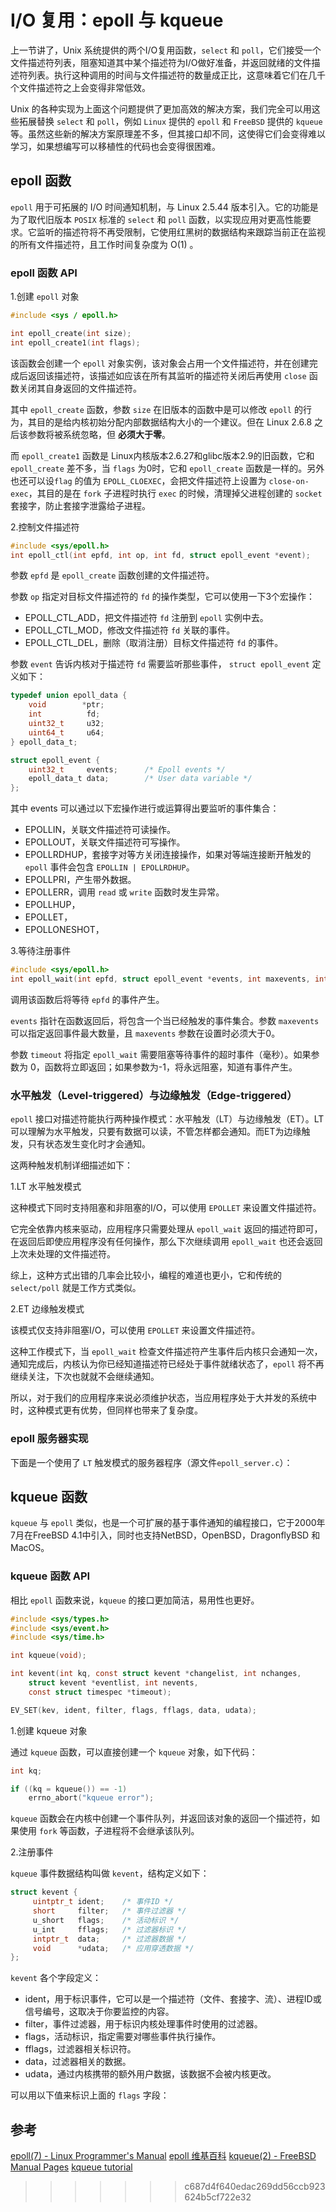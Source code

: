 # I/O 复用：epoll 与 kqueue

上一节讲了，Unix 系统提供的两个I/O复用函数，`select` 和 `poll`，它们接受一个文件描述符列表，阻塞知道其中某个描述符为I/O做好准备，并返回就绪的文件描述符列表。执行这种调用的时间与文件描述符的数量成正比，这意味着它们在几千个文件描述符之上会变得非常低效。

Unix 的各种实现为上面这个问题提供了更加高效的解决方案，我们完全可以用这些拓展替换 `select` 和 `poll`，例如 `Linux` 提供的 `epoll` 和 `FreeBSD` 提供的 `kqueue` 等。虽然这些新的解决方案原理差不多，但其接口却不同，这使得它们会变得难以学习，如果想编写可以移植性的代码也会变得很困难。

## epoll 函数

`epoll` 用于可拓展的 I/O 时间通知机制，与 Linux 2.5.44 版本引入。它的功能是为了取代旧版本 `POSIX` 标准的 `select` 和 `poll` 函数，以实现应用对更高性能要求。它监听的描述符将不再受限制，它使用红黑树的数据结构来跟踪当前正在监视的所有文件描述符，且工作时间复杂度为 O(1) 。

### epoll 函数 API

1.创建 `epoll` 对象

```c
#include <sys / epoll.h>

int epoll_create(int size);
int epoll_create1(int flags);
```

该函数会创建一个 `epoll` 对象实例，该对象会占用一个文件描述符，并在创建完成后返回该描述符，该描述如应该在所有其监听的描述符关闭后再使用 `close` 函数关闭其自身返回的文件描述符。

其中 `epoll_create` 函数，参数 `size` 在旧版本的函数中是可以修改 `epoll` 的行为，其目的是给内核初始分配内部数据结构大小的一个建议。但在 Linux 2.6.8 之后该参数将被系统忽略，但 **必须大于零**。

而 `epoll_create1` 函数是 Linux内核版本2.6.27和glibc版本2.9的旧函数，它和 `epoll_create` 差不多，当 `flags` 为0时，它和 `epoll_create` 函数是一样的。另外也还可以设`flag` 的值为 `EPOLL_CLOEXEC`，会把文件描述符上设置为 `close-on-exec`，其目的是在 `fork` 子进程时执行 `exec` 的时候，清理掉父进程创建的 `socket` 套接字，防止套接字泄露给子进程。

2.控制文件描述符

```c
#include <sys/epoll.h>
int epoll_ctl(int epfd, int op, int fd, struct epoll_event *event);
```

参数 `epfd` 是 `epoll_create` 函数创建的文件描述符。

参数 `op` 指定对目标文件描述符的 `fd` 的操作类型，它可以使用一下3个宏操作：

- EPOLL_CTL_ADD，把文件描述符 `fd` 注册到 `epoll` 实例中去。
- EPOLL_CTL_MOD，修改文件描述符 `fd` 关联的事件。
- EPOLL_CTL_DEL，删除（取消注册）目标文件描述符 `fd` 的事件。

参数 `event` 告诉内核对于描述符 `fd` 需要监听那些事件， `struct epoll_event` 定义如下：

```c
typedef union epoll_data {
    void        *ptr;
    int          fd;
    uint32_t     u32;
    uint64_t     u64;
} epoll_data_t;

struct epoll_event {
    uint32_t     events;      /* Epoll events */
    epoll_data_t data;        /* User data variable */
};
```

其中 events 可以通过以下宏操作进行或运算得出要监听的事件集合：

- EPOLLIN，关联文件描述符可读操作。
- EPOLLOUT，关联文件描述符可写操作。
- EPOLLRDHUP，套接字对等方关闭连接操作，如果对等端连接断开触发的 `epoll` 事件会包含 `EPOLLIN | EPOLLRDHUP`。
- EPOLLPRI，产生带外数据。
- EPOLLERR，调用 `read` 或 `write` 函数时发生异常。
- EPOLLHUP，
- EPOLLET，
- EPOLLONESHOT，

3.等待注册事件

```c
#include <sys/epoll.h>
int epoll_wait(int epfd, struct epoll_event *events, int maxevents, int timeout);
```

调用该函数后将等待 `epfd` 的事件产生。

`events` 指针在函数返回后，将包含一个当已经触发的事件集合。参数 `maxevents` 可以指定返回事件最大数量，且 `maxevents` 参数在设置时必须大于0。

参数 `timeout` 将指定 `epoll_wait` 需要阻塞等待事件的超时事件（毫秒）。如果参数为 0，函数将立即返回；如果参数为-1，将永远阻塞，知道有事件产生。

### 水平触发（Level-triggered）与边缘触发（Edge-triggered）

`epoll` 接口对描述符能执行两种操作模式：水平触发（LT）与边缘触发（ET）。LT可以理解为水平触发，只要有数据可以读，不管怎样都会通知。而ET为边缘触发，只有状态发生变化时才会通知。

这两种触发机制详细描述如下：

1.LT 水平触发模式

这种模式下同时支持阻塞和非阻塞的I/O，可以使用 `EPOLLET` 来设置文件描述符。

它完全依靠内核来驱动，应用程序只需要处理从 `epoll_wait` 返回的描述符即可，在返回后即使应用程序没有任何操作，那么下次继续调用 `epoll_wait` 也还会返回上次未处理的文件描述符。

综上，这种方式出错的几率会比较小，编程的难道也更小，它和传统的 `select/poll` 就是工作方式类似。

2.ET 边缘触发模式

该模式仅支持非阻塞I/O，可以使用 `EPOLLET` 来设置文件描述符。

这种工作模式下，当 `epoll_wait` 检查文件描述符产生事件后内核只会通知一次，通知完成后，内核认为你已经知道描述符已经处于事件就绪状态了，`epoll` 将不再继续关注，下次也就就不会继续通知。

所以，对于我们的应用程序来说必须维护状态，当应用程序处于大并发的系统中时，这种模式更有优势，但同样也带来了复杂度。

### epoll 服务器实现

下面是一个使用了 `LT` 触发模式的服务器程序（源文件`epoll_server.c`）：

## kqueue 函数

`kqueue` 与 `epoll` 类似，也是一个可扩展的基于事件通知的编程接口，它于2000年7月在FreeBSD 4.1中引入，同时也支持NetBSD，OpenBSD，DragonflyBSD 和 MacOS。

### kqueue 函数 API

相比 `epoll` 函数来说，`kqueue` 的接口更加简洁，易用性也更好。

```c
#include <sys/types.h>
#include <sys/event.h>
#include <sys/time.h>

int kqueue(void);

int kevent(int kq, const struct kevent *changelist, int nchanges, 
    struct kevent *eventlist, int nevents,
    const struct timespec *timeout);

EV_SET(kev, ident, filter, flags, fflags, data, udata);
```

1.创建 kqueue 对象

通过 `kqueue` 函数，可以直接创建一个 `kqueue` 对象，如下代码：

```c
int kq;

if ((kq = kqueue()) == -1)
    errno_abort("kqueue error");
```

`kqueue` 函数会在内核中创建一个事件队列，并返回该对象的返回一个描述符，如果使用 `fork` 等函数，子进程将不会继承该队列。

2.注册事件

`kqueue` 事件数据结构叫做 `kevent`，结构定义如下：

```c
struct kevent {
     uintptr_t ident;    /* 事件ID */
     short     filter;   /* 事件过滤器 */
     u_short   flags;    /* 活动标识 */
     u_int     fflags;   /* 过滤器标识 */
     intptr_t  data;     /* 过滤器数据 */
     void      *udata;   /* 应用穿透数据 */
};
```

`kevent` 各个字段定义：

- ident，用于标识事件，它可以是一个描述符（文件、套接字、流）、进程ID或信号编号，这取决于你要监控的内容。
- filter，事件过滤器，用于标识内核处理事件时使用的过滤器。
- flags，活动标识，指定需要对哪些事件执行操作。
- fflags，过滤器相关标识符。
- data，过滤器相关的数据。
- udata，通过内核携带的额外用户数据，该数据不会被内核更改。

可以用以下值来标识上面的 `flags` 字段：

## 参考

[epoll(7) - Linux Programmer's Manual](http://man7.org/linux/man-pages/man7/epoll.7.html)
[epoll 维基百科](https://zh.wikipedia.org/wiki/Epoll)
[kqueue(2) - FreeBSD Manual Pages](https://www.freebsd.org/cgi/man.cgi?query=kqueue&sektion=2)
[kqueue tutorial](https://wiki.netbsd.org/tutorials/kqueue_tutorial/#index1h1)



>>>>>>> c687d4f640edac269dd56ccb923624b5cf722e32
